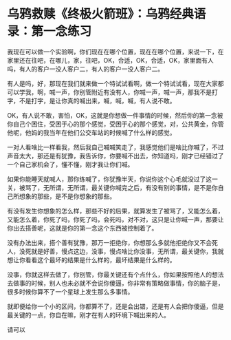 # 乌鸦救赎《终极火箭班》：乌鸦经典语录：第一念练习

我现在可以做一个实验啊，你们现在在哪个位置，现在在哪个位置，来说一下，在家里还在往吧，在哪儿，家，往吧，OK，合适，OK，合适，OK，家里面有人吗，有人的客户一没人客户二，有人的客户一没人客户二。

有人是吗，好，那现在我们就来做一个特试试看啊，做一个特试试看，现在大家都可以学我，啊，喊一声，你别管附近有没有人，你喊一声，喊一声，那我不是打字，不是打字，是让你真的喊出来，喊，喊，喊，有人说不敢。

OK，有人说不敢，害怕，OK，这就是你想做一件事情的时候，然后你的第一念被你自己个困住，受困于心的那个感觉，受困于心的那个感觉，对，公共黄金，你管他呢，他妈的我当年在他们公交车站的时候喊了什么样的感觉。

一对人看啥比一样看我，然后我自己喊喊笑走了，我感觉他们是啥比你喊了，不过声音太大，那还是有犹豫，我告诉你，你要喊不出去，你知道吗，刚才已经错过了一个自己家机会了，懂不懂，刚才我让你们喊。

如果你能睡天就喊人，那你练喊了，你犹豫半天，你说你这个心毛就没过了这一关，被骂了，无所谓，无所谓，最关键你喊完之后，有没有别的事情，是不是你自己所想象的那些，是不是你想象的那些。

有没有发生你想象的怎么样，那些不好的后果，就算发生了被骂了，又能怎么着，又能怎么着，你死了吗，你死了吗，会死吗，对不对，这只是让你喊一声，那要让你出去搭善呢，这就是你的第一念这个东西被控制着了。

没有办法出来，搭个善有犹豫，那万一拒绝你，你想那么多就他拒绝你又不会死人，没死就是好善，慢点这边，没事，慢点啥比你没事，无所谓，最关键你，我就想让你看看这个最坏的结果是什么样的，最坏结果是什么样的。

没事，你就这样去做了，你别管，你最关键还有个点什么，你如果按照他人的想法去做事的时候，别人也未必就不会说你傻逼，你非常有策略做事情，你的脑子是，很多时候你算不了一个星球上发生那么多事情。

就即便给你一个小的区间，你都算不了，还是会出错，还是有人会把你傻逼，但是最关键的一点，你自在嘛，刚才在有人的环境下喊出来的人。

请可以